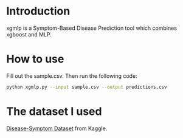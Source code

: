 # Introduction
xgmlp is a Symptom-Based Disease Prediction tool which combines xgboost and MLP.

# How to use
Fill out the sample.csv. Then run the following code:
``` sh
python xgmlp.py --input sample.csv --output predictions.csv
```

# The dataset I used
[Disease-Symptom Dataset](https://www.kaggle.com/datasets/dhivyeshrk/diseases-and-symptoms-dataset) from Kaggle.

